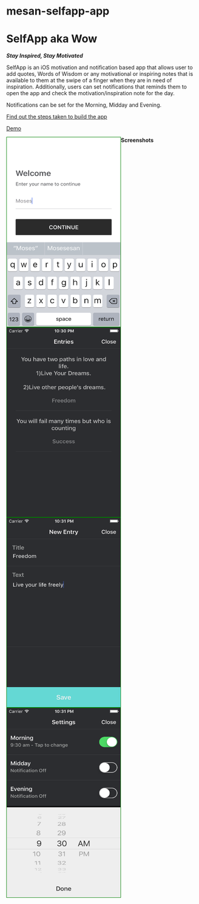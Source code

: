 # mesan-selfapp-app

<h1>SelfApp aka Wow</h1>
<b><i>Stay Inspired, Stay Motivated</i></b>

SelfApp is an iOS motivation and notification based app that allows user to add quotes, Words of Wisdom or any motivational or inspiring notes that is available to them at the swipe of a finger when they are in need of inspiration. Additionally, users can set notifications that reminds them to open the app and check the motivation/inspiration note for the day.

Notifications can be set for the Morning, Midday and Evening.

<a href="#">Find out the steps taken to build the app</a>

<a href="http://esandigital.com/blog/2016/08/21/selfapp-demo/">Demo</a>

<b>Screenshots</b>
<img src="https://github.com/MosesEsan/mesan-selfapp-app/blob/master/Screenshots/Welcome.png" alt="Welcome" height="500" width="300" align="left" style="border:1px solid green;">

<img src="https://github.com/MosesEsan/mesan-selfapp-app/blob/master/Screenshots/Entries.png" alt="Welcome" height="500" width="300" align="left" style="border:1px solid green;">

<img src="https://github.com/MosesEsan/mesan-selfapp-app/blob/master/Screenshots/Add New.png" alt="Welcome" height="500" width="300" align="left" style="border:1px solid green;">

<img src="https://github.com/MosesEsan/mesan-selfapp-app/blob/master/Screenshots/Settings.png" alt="Welcome" height="500" width="300" align="left" style="border:1px solid green;">

